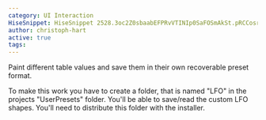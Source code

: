 ```yaml
---
category: UI Interaction
HiseSnippet: HiseSnippet 2528.3oc2Z0sbaabEFPRvVTINIp0SaFOSmAkSt.pRCCosrbbcRJknoR4DIKVSYEGK6QADXIIr.wBCrTRb5jY7aPuquK8N+HzGg9Hza8Utm8G.r3G9iz3jwSgGww6tm8b9Nm87ytKP6.rEJLDGnnV5vw9HE0OVqyXOxfFCLc7TZ8PE0OQaeyPBJPm20Ni8MCCQ1JppK9czNTKsjB64+9W1wz0zyBkzkhxQXGKzdNCcHI81t92635tqoM5PmgRTuY8VVXuFXW7H.OKpUUw2z5Ty9nGYRIaAME0q0z1gfC5PLInPEUscv1i6L.etGm9ibBc55hnMpozAXDu6cwt1TDS68fyPAm4fNOoupJJMF33Z2NxVDp.btchkYQtk4lZ66X6D2ehE5yXCnmLCYaj5Bog7hofbMYHWUBxE.IUIHsDGRqp0wJvwmjLBEOejVKOXAqmIrTHCENsJKbvpZMv.EdjJCMOEsa.zHdFF2qZ0Mz2rZ00dvJqrxW9k5cLOCEpSLAPp6GfBQjPcGOcS8x6s6Ak0CG0sG0TF.cF5XizICP5keRHJnMm3x57wYb6Op+MRO561ZuCa93Z5.mz6r8QM0a+3lcZdXJhVYEvoHjnelY.GEwJaU8uQm4rVoOhbXpgLJKX8ITPBpRFd7PShIL6L7qB5Beb.Y6vcLCQasoA2F3AdegfmHRmqQ6DfOGTO8+9J5vSBiAIcBmhSZ64RAWjUFfWC7PerGzvnbF5.zoy3TAr6HvQkhnoyrXpnJJkIo5rRHcBdj.raCSW2tPHkA1KEIhgEyt.bP8W4PlE1DLc7jiZYbkavIiubjNabB9p7YLCDlPWJrkz8TPUBQyDOb5Nvm3.cOOdDQjFgpzrqIMHkRHMg3I60cFNY4Iu7zMcGb5rMa.MYMYPWS2bADjXplfraPqb3Na4KnKKFDcOcbHHZtciZ3hCQymmDmzhbl3iLa+INcwXSeZ9TrTPG3i7lUnXVho.rTQCLY7kkxDDFCP1O9X+QtPMtTYVLhLxrec7bc7P58F4YQcymzTDYVoOtXKSWQYGpWbHns7Hk+pomsKJnRODwZP6DBhjXg4AMJ6PPCCKugLKq7RrimQ4m6UdMwb+4DsJKjKNyogUjYeCXcxcDJuNvDLf9XJoqVQ3YsJg9tNDNHdPgZeNE2EaZKxN53hLXL5XlvegDKRVVOhNTnAmaQJ5ClklNobvSUic5oaH5LMlCyvMi4GG4x5NUDjOiJS1QSkSeJYOmxOUT5DgPoL03SI7dltgWNgOgPvql3IAYU8Yn1IYum2E8jNKJFF7jKt5DOhfftfHGDPex3EE6Kv77S37F58y5tuVFNUPYdFkoVUlDwVCL85irMxP1Ty7kjOY9r1oqQMSm74RWlgdLMfk2fJAf.DYTfWlk6xwavt7ed1avNwFMyTu4RkYCxPFNYEFnsvAunmuYXj71PmNoJwPLNg+OuRA6zW3vIDQAllz4xxaYn9mcFCmddH02VPmTmRGSZMV0a5g9XN0kEmaQxlTJK.xW5CPPoRxwazJNRxqmiGi8gF4.+F5k+SUb6ggZihLDo4TT02ieAcjd3.cid.mnGETHp0f9KIWW0eT3.FQUH3Nj.Gu9F0Viw3RveBSjzDfQfkgbpYlBcISHu5RI3RnwR4jVWubVsOE.o733pufU0c6vC59RjEgF+THhmRBpHe1BwcNHl1mn.3x.ZBOpbd.rO.A5r492EhvDV07BmPRXNqpP4uBHphSHarIZbxsG.l.yKIJgBtvhNkRV9HLnkdFqsBLSXP8rC0qWgiIRe3RYeACSuMpfoMQCuQC6hBhREGQnh5RS6ZopMoqkxhuscIBwds7bHzp7714uEHEwd8UTTut.U.oD1sA8IhaCZmQDB1SwwVQ82oUz9GTX3W9Z5Th40RbdcCAuXWqBiUqps6dGxuPkS38liKTONE0+oVspeUkzOmcP+616YaQ+u2uAq8lu5Ne+868RyWtIu8sqUy89sC5DrEu8SO+G1d8md5yN8t71t+n61qeuFz+wZe1fQ6rdEn4Vxs2e7d2l2F9o25L447L2FmcfjJNYy0pZYJUFoiZposRSlE2TK+1Eml8dxb52qU3FvuZL6FZRam6pwhDiiXOJEvlmzhVUkdYkB+Tv20GEPbngEpODcliEhe0kkzdHJ7TB1Gb4hOzph5xWVW4Khk+a5Uebbi5GUmtQRpbDEXUbB2GODDhY.Pl5Bm6XSFj.9ep9.jS+ARWS8WWWQBXWe9iKRfjx2JCoepdZY95WkUl.I9QA6sXqZRWiohRd6TDbZa5gbkVkj17uLbHRvQoUF3nedV3nGTmdrxnajuz0LLLdGcfjduMs6acqaw5dNWIyGkIsH1UFhegXQ7i0RnVw2L.DfjjxqxYVa+wbqseap01avg5uQ.Ujczt3Yv8S0RswdY64WLM64+YTVw9F25yA3GEh1CpIS8QoajnkmPuUUWra+j0h28t2Upf0Bn6mjtaZuO+4OOdgKjtnXadts4Jve1malxwpzkKy1ExNKErxccMFgW9EsW+2JXQKSH77g6IkGcRqiQP+SEYNz4S38je2rUg7wz2TK+8YLov5We7LCqgrLo8NN5nmVTXcT2mEs8E0EUWTBueTZ7tmYWAd+bshOfuDlq+DYS9WmOtnPcNsl8l9EXekCQd6ae6+hYef0yjdgNXpUOnBUGxXphcMXGat1JQtrrfihR2NyBqWHGqOV1Yly6qwRjk0U+v4T8mhuyxWhx1RdNOpHPtrFmx2WvL+6s7yz1GaSuyjzuFU56SVL.voTu6R56mzKzgLV98M+d6cqNuPbUs1NvYtKFiKT.FgZh+RfQwaj9FZM60CNpWB.WRa2m9KyqeVV7KyE+sz9NWbWS2DCEDQAHAweMz+Awv5wiqGSPso7cD7um2ui.+496HPcwzVgkluCnI+cCTvKjeoO39FAlW+3eatklveEi1R8kLrJGlZzDILrkdOuyDU633icMCniua.5UiPdVRiubcp6QqDuq5+i5+.jJrGNXn3bHBJ+756g5CVBYdeHBRz0YrmkrmXmgXLYfiW+zNc2r9dXreSO5I.rkYR6AlgzajfsENI1.r8PL+SqA1hj0oxC1puGN.wukC49aLJjfGFo.evdT6NDjO6bfpGqs0lURFmR+cN38S6KSl0ZS2ebg4Nrg9gpD6FRid9.rHEGkwACefhxoVJcw++tT5iwiHPBj8MIANvlwzdzngcfZUVHP5dvl9oWgHruI5TYsqFcATcPd1rFvo7dmXvZz1phAqEM3uJxXnoU.9DK9UGQCjVl0Cn2druXuRZ6SaqWK+MEMDpFdhkUZVkah29pNw6bUm3lW0Id2q5D25pNw6cUm3WM6IR2rx1ifZM7PSEk8a2jmQWMtDm5hJ+OvkRd.N
author: christoph-hart
active: true
tags: 
---
```

Paint different table values and save them in their own recoverable preset format.

To make this work you have to create a folder, that is named "LFO" in the projects "UserPresets" folder. You'll be able to save/read the custom LFO shapes. You'll need to distribute this folder with the installer.

